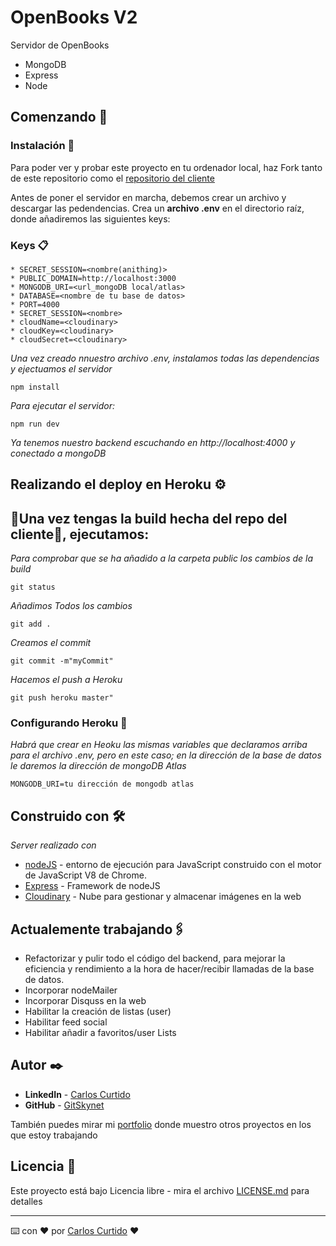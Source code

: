 # OpenBooks V2

Servidor de OpenBooks
* MongoDB 
* Express
* Node 

## Comenzando 🚀
### Instalación 🔧
Para poder ver y probar este proyecto en tu ordenador local, haz Fork tanto de este repositorio como el [repositorio del cliente](https://github.com/GitSkynet/OpenBooks-react-client)

Antes de poner el servidor en marcha, debemos crear un archivo y descargar las pedendencias.
Crea  un **archivo .env** en el directorio raíz, donde añadiremos las siguientes keys:

### Keys 📋

```
* SECRET_SESSION=<nombre(anithing)>
* PUBLIC_DOMAIN=http://localhost:3000
* MONGODB_URI=<url_mongoDB local/atlas>
* DATABASE=<nombre de tu base de datos>
* PORT=4000
* SECRET_SESSION=<nombre>
* cloudName=<cloudinary>
* cloudKey=<cloudinary>
* cloudSecret=<cloudinary>
```


_Una vez creado nnuestro archivo .env, instalamos todas las dependencias y ejectuamos el servidor_

```
npm install
```

_Para ejecutar el servidor:_

```
npm run dev
```

_Ya tenemos nuestro backend escuchando en http://localhost:4000 y conectado a mongoDB_

## Realizando el deploy en Heroku ⚙️

## 📌Una vez tengas la build hecha del repo del cliente📌, ejecutamos:

_Para comprobar que se ha añadido a la carpeta public los cambios de la build_
```
git status
```
_Añadimos  Todos los cambios_
```
git add .
```
_Creamos el commit_
```
git commit -m"myCommit"
```
_Hacemos el push a Heroku_
```
git push heroku master"
```

### Configurando Heroku 🔩

_Habrá que crear en Heoku las mismas variables que declaramos arriba para el archivo .env, pero en este caso; en la dirección de la base de datos le daremos la dirección de mongoDB Atlas_

```
MONGODB_URI=tu dirección de mongodb atlas
```

## Construido con 🛠️

_Server realizado con_

* [nodeJS](https://nodejs.org/es/) - entorno de ejecución para JavaScript construido con el motor de JavaScript V8 de Chrome.
* [Express](https://expressjs.com/es/) - Framework de nodeJS
* [Cloudinary](https://cloudinary.com/) - Nube para gestionar y almacenar imágenes en la web

## Actualemente trabajando🖇️

- Refactorizar y pulir todo el código del backend, para mejorar la eficiencia y rendimiento a la hora de hacer/recibir llamadas de la base de datos.
- Incorporar nodeMailer
- Incorporar Disquss en la web
- Habilitar la creación de listas (user)
- Habilitar feed social
- Habilitar añadir a favoritos/user Lists  

## Autor ✒️

* **LinkedIn** - [Carlos Curtido](https://www.linkedin.com/in/carlos-curtido/)
* **GitHub** - [GitSkynet](https://github.com/GitSkynet)

También puedes mirar mi [portfolio](https://portfoliocurtido.herokuapp.com/) donde muestro otros proyectos en los que estoy trabajando 

## Licencia 📄

Este proyecto está bajo Licencia libre - mira el archivo [LICENSE.md](LICENSE.md) para detalles

---
⌨️ con ❤️ por [Carlos Curtido](https://github.com/GitSkynet) ❤️
